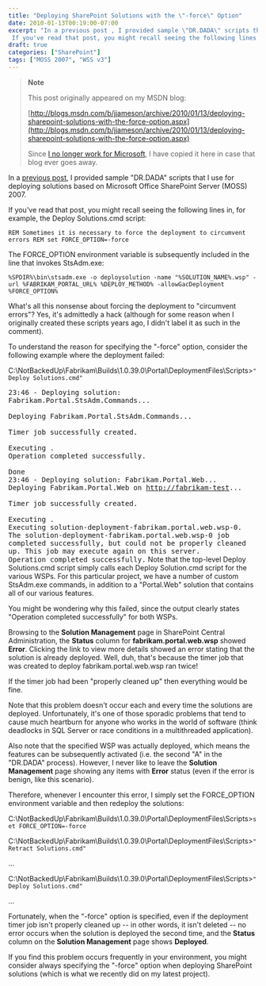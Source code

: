 ```yaml
---
title: "Deploying SharePoint Solutions with the \"-force\" Option"
date: 2010-01-13T00:19:00-07:00
excerpt: "In a previous post , I provided sample \"DR.DADA\" scripts that I use for deploying solutions based on Microsoft Office SharePoint Server (MOSS) 2007. 
 If you've read that post, you might recall seeing the following lines in, for example, the Deploy Solutions..."
draft: true
categories: ["SharePoint"]
tags: ["MOSS 2007", "WSS v3"]
---
```


> **Note**
>
> This post originally appeared on my MSDN blog:
>
> [http://blogs.msdn.com/b/jjameson/archive/2010/01/13/deploying-sharepoint-solutions-with-the-force-option.aspx](http://blogs.msdn.com/b/jjameson/archive/2010/01/13/deploying-sharepoint-solutions-with-the-force-option.aspx)
>
> Since
> [I no longer work for Microsoft](/blog/jjameson/2011/09/02/last-day-with-microsoft), I have copied it here in case that blog
> ever goes away.

In a [previous post](/blog/jjameson/2009/09/28/sample-walkthrough-of-the-dr-dada-approach-to-sharepoint), I provided sample "DR.DADA" scripts that I use for deploying  solutions based on Microsoft Office SharePoint Server (MOSS) 2007.

If you've read that post, you might recall seeing the following lines in, for  example, the Deploy Solutions.cmd script:

`REM Sometimes it is necessary to force the deployment to circumvent errors REM set FORCE_OPTION=-force`

The FORCE\_OPTION environment variable is subsequently included in the line that  invokes StsAdm.exe:

```
%SPDIR%\bin\stsadm.exe -o deploysolution -name "%SOLUTION_NAME%.wsp" -url %FABRIKAM_PORTAL_URL% %DEPLOY_METHOD% -allowGacDeployment %FORCE_OPTION%
```

What's all this nonsense about forcing the deployment to "circumvent errors"?  Yes, it's admittedly a hack (although for some reason when I originally created  these scripts years ago, I didn't label it as such in the comment).

To understand the reason for specifying the "-force" option, consider the following  example where the deployment failed:

C:\NotBackedUp\Fabrikam\Builds\1.0.39.0\Portal\DeploymentFiles\Scripts&gt;`"Deploy Solutions.cmd"`

<samp>
23:46 - Deploying solution: Fabrikam.Portal.StsAdm.Commands...<br>
<br>
Deploying Fabrikam.Portal.StsAdm.Commands...<br>
<br>
Timer job successfully created.<br>
<br>
Executing .<br>
Operation completed successfully.<br>
<br>
Done<br>
23:46 - Deploying solution: Fabrikam.Portal.Web...<br>
Deploying Fabrikam.Portal.Web on <a href="http://fabrikam-test/">http://fabrikam-test</a>...<br>
<br>
Timer job successfully created.<br>
<br>
Executing .<br>
Executing solution-deployment-fabrikam.portal.web.wsp-0.<br>
The solution-deployment-fabrikam.portal.web.wsp-0 job completed successfully, 
but could not be properly cleaned up. This job may execute again on this server.<br>
Operation completed successfully.</samp>
Note that the top-level Deploy Solutions.cmd script simply calls each Deploy  Solution.cmd script for the various WSPs. For this particular project, we have a  number of custom StsAdm.exe commands, in addition to a "Portal.Web" solution that  contains all of our various features.

You might be wondering why this failed, since the output clearly states "Operation  completed successfully" for both WSPs.

Browsing to the **Solution Management** page in SharePoint Central  Administration, the **Status** column for **fabrikam.portal.web.wsp** showed **Error**. Clicking the link to view more details showed  an error stating that the solution is already deployed. Well, duh, that's because  the timer job that was created to deploy fabrikam.portal.web.wsp ran twice!

If the timer job had been "properly cleaned up" then everything would be fine.

Note that this problem doesn't occur each and every time the solutions are deployed.  Unfortunately, it's one of those sporadic problems that tend to cause much heartburn  for anyone who works in the world of software (think deadlocks in SQL Server or  race conditions in a multithreaded application).

Also note that the specified WSP was actually deployed, which means the features  can be subsequently activated (i.e. the second "A" in the "DR.DADA" process). However,  I never like to leave the **Solution Management** page showing any  items with **Error** status (even if the error is benign, like this  scenario).

Therefore, whenever I encounter this error, I simply set the FORCE\_OPTION environment  variable and then redeploy the solutions:

C:\NotBackedUp\Fabrikam\Builds\1.0.39.0\Portal\DeploymentFiles\Scripts&gt;`set FORCE_OPTION=-force`

C:\NotBackedUp\Fabrikam\Builds\1.0.39.0\Portal\DeploymentFiles\Scripts&gt;`"Retract Solutions.cmd"`

...

C:\NotBackedUp\Fabrikam\Builds\1.0.39.0\Portal\DeploymentFiles\Scripts&gt;`"Deploy Solutions.cmd"`

...

Fortunately, when the "-force" option is specified, even if the deployment timer  job isn't properly cleaned up -- in other words, it isn't deleted -- no error occurs  when the solution is deployed the second time, and the **Status** column  on the **Solution Management** page shows **Deployed**.

If you find this problem occurs frequently in your environment, you might consider  always specifying the "-force" option when deploying SharePoint solutions (which  is what we recently did on my latest project).

